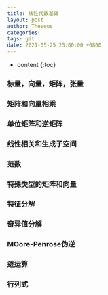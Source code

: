 ```yaml
---
title: 线性代数基础
layout: post
author: Theseus
categories: 
tags: git
date: 2021-05-25 23:00:00 +0800
---
```


* content
{:toc}



### 标量，向量，矩阵，张量

### 矩阵和向量相乘

### 单位矩阵和逆矩阵

### 线性相关和生成子空间

### 范数

### 特殊类型的矩阵和向量

### 特征分解

### 奇异值分解

### MOore-Penrose伪逆

### 迹运算

### 行列式
